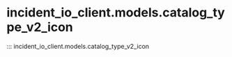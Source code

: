 # incident_io_client.models.catalog_type_v2_icon

::: incident_io_client.models.catalog_type_v2_icon

